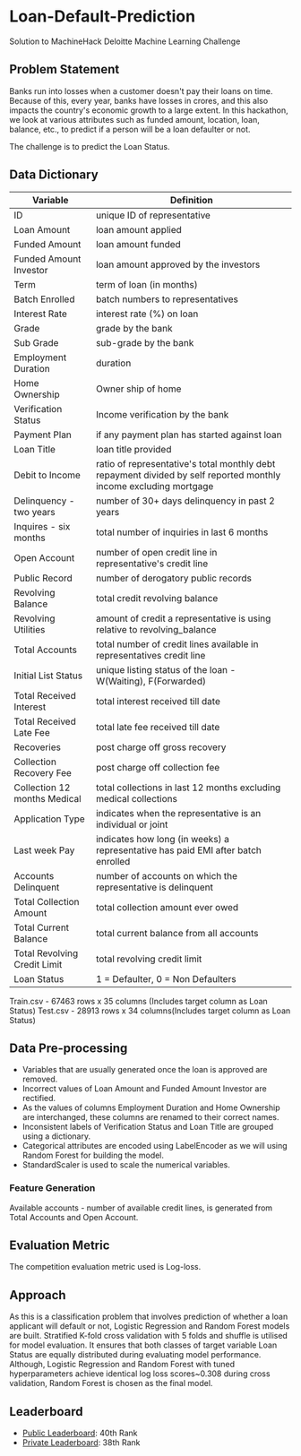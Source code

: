 # Loan-Default-Prediction
Solution to MachineHack Deloitte Machine Learning Challenge


## Problem Statement
Banks run into losses when a customer doesn't pay their loans on time. Because of this, every year, banks have losses in crores, and this also impacts the country's economic growth to a large extent. In this hackathon, we look at various attributes such as funded amount, location, loan, balance, etc., to predict if a person will be a loan defaulter or not. 

The challenge is to predict the Loan Status.


## Data Dictionary
Variable | Definition
--- | ---
ID | unique ID of representative
Loan Amount | loan amount applied
Funded Amount | loan amount funded
Funded Amount Investor | loan amount approved by the investors
Term | term of loan (in months)
Batch Enrolled | batch numbers to representatives
Interest Rate | interest rate (%) on loan
Grade | grade by the bank
Sub Grade | sub-grade by the bank
Employment Duration | duration
Home Ownership | Owner ship of home
Verification Status | Income verification by the bank
Payment Plan | if any payment plan has started against loan
Loan Title | loan title provided
Debit to Income | ratio of representative's total monthly debt repayment divided by self reported monthly income excluding mortgage
Delinquency - two years | number of 30+ days delinquency in past 2 years
Inquires - six months | total number of inquiries in last 6 months
Open Account | number of open credit line in representative's credit line
Public Record | number of derogatory public records
Revolving Balance | total credit revolving balance
Revolving Utilities | amount of credit a representative is using relative to revolving_balance
Total Accounts | total number of credit lines available in representatives credit line
Initial List Status | unique listing status of the loan - W(Waiting), F(Forwarded)
Total Received Interest | total interest received till date
Total Received Late Fee | total late fee received till date
Recoveries | post charge off gross recovery
Collection Recovery Fee | post charge off collection fee
Collection 12 months Medical | total collections in last 12 months excluding medical collections
Application Type | indicates when the representative is an individual or joint
Last week Pay | indicates how long (in weeks) a representative has paid EMI after batch enrolled
Accounts Delinquent | number of accounts on which the representative is delinquent
Total Collection Amount | total collection amount ever owed
Total Current Balance | total current balance from all accounts
Total Revolving Credit Limit | total revolving credit limit
Loan Status | 1 = Defaulter, 0 = Non Defaulters

Train.csv - 67463 rows x 35 columns (Includes target column as Loan Status)
Test.csv - 28913 rows x 34 columns(Includes target column as Loan Status)


## Data Pre-processing
- Variables that are usually generated once the loan is approved are removed. 
- Incorrect values of Loan Amount and Funded Amount Investor are rectified.
- As the values of columns Employment Duration and Home Ownership are interchanged, these columns are renamed to their correct names. 
- Inconsistent labels of Verification Status and Loan Title are grouped using a dictionary. 
- Categorical attributes are encoded using LabelEncoder as we will using Random Forest for building the model. 
- StandardScaler is used to scale the numerical variables.

### Feature Generation
Available accounts - number of available credit lines, is generated from Total Accounts and Open Account.


## Evaluation Metric
The competition evaluation metric used is Log-loss. 

## Approach
As this is a classification problem that involves prediction of whether a loan applicant will default or not, Logistic Regression and Random Forest models are built. Stratified K-fold cross validation with 5 folds and shuffle is utilised for model evaluation. It ensures that both classes of target variable Loan Status are equally distributed during evaluating model performance. Although, Logistic Regression and Random Forest with tuned hyperparameters achieve identical log loss scores~0.308 during cross validation, Random Forest is chosen as the final model. 


## Leaderboard
- [Public Leaderboard](https://machinehack.com/hackathons/deloitte_presents_machine_learning_challenge_predict_loan_defaulters/leaderboard): 40th Rank
- [Private Leaderboard](https://machinehack.com/hackathons/deloitte_presents_machine_learning_challenge_predict_loan_defaulters/leaderboard): 38th Rank

